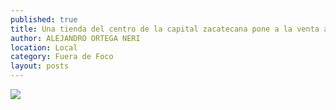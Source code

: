 ```yaml
---
published: true
title: Una tienda del centro de la capital zacatecana pone a la venta artículos para el regreso a clases
author: ALEJANDRO ORTEGA NERI
location: Local
category: Fuera de Foco
layout: posts
---
```


![](http://i.imgur.com/B37WBt8m.jpg)
